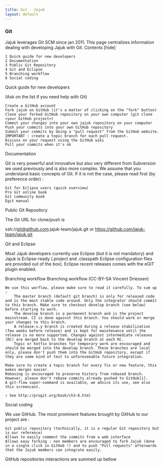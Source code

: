 ```yaml
---
title: Git - Jajuk
layout: default
---
```


<h3>Git</h3>

Jajuk leverages Git SCM since jan 2011. This page centralizes information dealing with developing Jajuk with Git.
Contents
[hide]

    1 Quick guide for new developers
    2 Documentation
    3 Public Git Repository
    4 Git and Eclipse
    5 Branching workflow
    6 Social coding

Quick guide for new developers

(Ask on the list if you need help with Git)

    Create a GitHub account
    Fork jajuk on GitHub (it's a matter of clicking on the "fork" button)
    Clone your forked GitHub repository on your own computer (git clone <your GitHub project>)
    Commit your changes into your own jajuk repository on your computer
    Push your commits into your own GitHub repository
    Submit your commits by doing a "pull request" from the GitHub website. IMPORTANT : create a topic branch for each pull request.
    Discuss on your request using the GitHub wiki
    Pull your commits when it's ok 

Documentation

Git is very powerful and innovative but also very different from Subversion we used previously and is also more complex. We assume that you understand basic concepts of Git. If it is not the case, please read first (by preference order) :

    Git for Eclipse users (quick overview)
    Pro Git online book
    Git community book
    Egit manual 

Public Git Repository

The Git URL for clone/push is

 ssh://git@github.com:jajuk-team/jajuk.git or https://github.com/jajuk-team/jajuk.git

Git and Eclipse

Most Jajuk developers currently use Eclipse (but it is not mandatory) and Jajuk is Eclipse-ready (.project and .classpath Eclipse configuration files are provided out of the box). Eclipse recent releases comes with the eGIT plugin enabled.


Branching workflow
Branching workflow (CC-BY-SA Vincent Driessen)

    We use this worflow, please make sure to read it carefully. To sum up :
        The master branch (default git branch) is only for released code and is the most stable code around. Only the integrator should commit to this branch. Make sure to checkout develop branch (see below) before starting to work.
        The develop branch is a permanent branch and is the project mainstream. CI is done against this branch. You should work or merge your changes to this branch.
        A release-x.y branch is created during a release stabilization (few weeks before release) and is kept for maintenance until the release is no more supported. Changes against intermediate releases (RC) are merged back to the develop branch at each RC.
        Topic or hotfix branches for temporary work are encouraged and should be merged into the develop branch. These branches are local only, please don't push them into the GitHub repository, except if they are some kind of test to unforeseeable future integration. 

    Make sure to create a topic branch for every fix or new feature, this makes merges easier.
    Rebasing is encouraged to preserve history from rebased branch. However, please don't rebase commits already pushed to GitHub[1].
    A git-flow super-command is available, we advice its use, see also this screencast. 

    ↑ See http://progit.org/book/ch3-6.html

 Social coding

We use GitHub. The most prominent features brought by GitHub to our project are :

    Git public repository (technically, it is a regular Git repository but is our reference)
    Allows to easily comment the commits from a web interface
    Allows easy forking : non members are encouraged to fork Jajuk (done in a single click in GitHub !) and to push "Pull requests" afterwards that the Jajuk members can integrate easily. 

GitHub repositories interactions are summed up bellow
